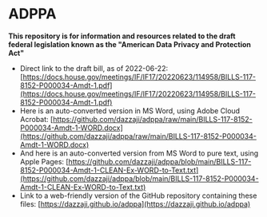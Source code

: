 # ADPPA

**This repository is for information and resources related to the draft federal legislation known as the "American Data Privacy and Protection Act"**

* Direct link to the draft bill, as of 2022-06-22: [https://docs.house.gov/meetings/IF/IF17/20220623/114958/BILLS-117-8152-P000034-Amdt-1.pdf](https://docs.house.gov/meetings/IF/IF17/20220623/114958/BILLS-117-8152-P000034-Amdt-1.pdf)
* Here is an auto-converted version in MS Word, using Adobe Cloud Acrobat: [https://github.com/dazzaji/adppa/raw/main/BILLS-117-8152-P000034-Amdt-1-WORD.docx](https://github.com/dazzaji/adppa/raw/main/BILLS-117-8152-P000034-Amdt-1-WORD.docx)
* And here is an auto-converted version from MS Word to pure text, using Apple Pages: [https://github.com/dazzaji/adppa/blob/main/BILLS-117-8152-P000034-Amdt-1-CLEAN-Ex-WORD-to-Text.txt](https://github.com/dazzaji/adppa/blob/main/BILLS-117-8152-P000034-Amdt-1-CLEAN-Ex-WORD-to-Text.txt)
* Link to a web-friendly version of the GitHub repository containing these files: [https://dazzaji.github.io/adppa](https://dazzaji.github.io/adppa)
